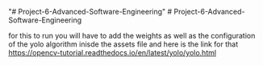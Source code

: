 "# Project-6-Advanced-Software-Engineering" 
#   P r o j e c t - 6 - A d v a n c e d - S o f t w a r e - E n g i n e e r i n g 



for this to run you will have to add the weights as well as the configuration of the yolo algorithm inisde the assets file and here is the link for that 
https://opencv-tutorial.readthedocs.io/en/latest/yolo/yolo.html
